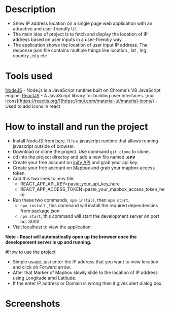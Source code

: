 # Description

- Show IP address location on a single page web application with an attractive and user-friendly UI. 
- The main idea of project is to fetch and display the location of IP address based on user inputs in a user-friendly way.
- The application shows the location of user input IP address. The response json file contains multiple things like location , lat , lng , country ,city etc 

# Tools used

[NodeJS](https://nodejs.org/) - Node.js is a JavaScript runtime built on Chrome's V8 JavaScript engine.
[ReactJS](https://reactjs.org/) - A JavaScript library for building user interfaces.
[mui icons](https://reactjs.org/](https://mui.com/material-ui/material-icons/) - Used to add icons in react

# How to install and run the project

- Install NodeJS from [here](https://nodejs.org/). It is a javascript runtime that allows running javascript outside of browser.
- Download or clone the project. Use command `git clone` to clone.
- cd into the project directoy and add a new file named **.env**
- Create your free account on [ipify API](https://www.ipify.org/) and grab your api key.
- Create your free account on [Mapbox](https://www.mapbox.com/) and grab your mapbox access token.
- Add this two lines to .env file.
  - REACT_APP_API_KEY=paste_your_api_key_here 
  - REACT_APP_ACCESS_TOKEN=paste_your_mapbox_access_token_here
- Run these two commands, `npm install`, then `npm start`.
  - `npm install` , this command will install the required dependencies from package.json
  - `npm start`, this command will start the development server on port no. 3000
- Visit localhost to view the application.

**Note - React will automatically open up the browser once the developement server is up and running.**

#How to use the project
- Simple usage, just enter the IP address that you want to view location and click on Forward arrow.
- After that Marker of Mapbox slowly slide to the location of IP address using Longitude amd Latitude.
- If the enter IP address or Domain is wrong then it gives alert dialog box.

# Screenshots

